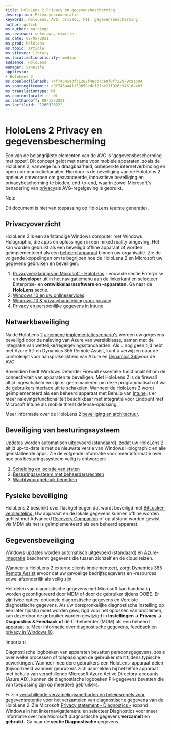 ```yaml
---
title: HoloLens 2 Privacy en gegevensbescherming
description: Privacydocumentatie
keywords: HoloLens, AVG, privacy, PII, gegevensbescherming
author: golish
ms.author: marcingo
ms.reviewer: sekerawa, evmiller
ms.date: 02/05/2021
ms.prod: hololens
ms.topic: article
ms.sitesec: library
ms.localizationpriority: medium
audience: HoloLens
manager: yannisle
appliesto:
- HoloLens 2
ms.openlocfilehash: 74f74645a3fc1282f48cb7ce0f6f722979c91b04
ms.sourcegitcommit: e9f746aa41139859edc12fbc21f926c9461da4b3
ms.translationtype: MT
ms.contentlocale: nl-NL
ms.lasthandoff: 09/13/2021
ms.locfileid: "126032622"
---
```

# <a name="hololens-2-privacy-and-data-protection"></a>HoloLens 2 Privacy en gegevensbescherming

Een van de belangrijkste elementen van de AVG is 'gegevensbescherming met opzet'. Dit concept geldt met name voor mobiele apparaten, zoals de HoloLens 2, vanwege hun draagbaarheid, onbeperkte internetverbinding en open communicatiekanalen. Hierdoor is de beveiliging van [](/hololens/security-architecture) de HoloLens 2 opnieuw ontworpen om geavanceerde, innovatieve beveiliging en privacybescherming te bieden, end-to-end, waarin zowel Microsoft's benadering van [privacy](https://privacy.microsoft.com/)als AVG-regelgeving is gebruikt.

 >[!NOTE]
> Dit document is niet van toepassing op HoloLens (eerste generatie).

## <a name="privacy-overview"></a>Privacyoverzicht

HoloLens 2 is een zelfstandige Windows computer met Windows Holographic, die apps en oplossingen in een mixed reality omgeving. Het kan worden gebruikt als een beveiligd offline apparaat of worden geïmplementeerd als een [beheerd apparaat](/mem/intune/fundamentals/windows-holographic-for-business) binnen uw organisatie. Zie de volgende koppelingen om te begrijpen hoe de HoloLens 2 en Microsoft uw gegevens gebruiken en beveiligen:

1. [Privacyverklaring van Microsoft - HoloLens](https://privacy.microsoft.com/privacystatement) - vouw de sectie Enterprise en **developer** uit in het navigatiemenu aan de linkerkant en selecteer Enterprise- en **ontwikkelaarssoftware en -apparaten.** Ga naar de **HoloLens** sectie.
2. [Windows 10 en uw onlineservices](https://privacy.microsoft.com/windows10privacy)
3. [Windows 10 & privacyhandleiding voor privacy](/windows/privacy/windows-10-and-privacy-compliance)
4. [Privacy en persoonlijke gegevens in Intune](/mem/intune/protect/privacy-personal-data)

## <a name="network-security"></a>Netwerkbeveiliging
Na de HoloLens 2 [algemene](/hololens/common-scenarios) [implementatiescenario's](/azure/compliance/) worden uw gegevens beveiligd door de naleving van Azure van wereldklasse, samen met de integratie van wettelijke/regelgevingsstandaarden. Als u nog geen tijd hebt met Azure AD en Dynamics 365 Remote Assist, kunt u verwijzen naar de controlelijst voor aansprakelijkheid van Azure en [Dynamics 365](/compliance/regulatory/gdpr-arc-azure-dynamics)voor de AVG.

Bovendien biedt Windows Defender Firewall essentiële functionaliteit om de connectiviteit van apparaten te beveiligen. Met HoloLens 2 is de firewall altijd ingeschakeld en zijn er geen manieren om deze programmatisch of via de gebruikersinterface uit te schakelen. Wanneer de HoloLens 2 wordt geïmplementeerd als een beheerd apparaat met Behulp van [Intune,](/mem/intune/protect/device-compliance-get-started)is er meer nalevingsfunctionaliteit beschikbaar met integratie voor Eindpunt met Microsoft Intune als mobile threat defense-oplossing. [](/mem/intune/protect/advanced-threat-protection)

Meer informatie over de HoloLens 2 [beveiliging en architectuur](/hololens/security-architecture).

## <a name="os-security"></a>Beveiliging van besturingssysteem
Updates worden automatisch uitgevoerd (standaard), zodat uw HoloLens 2 altijd up-to-date is met de nieuwste versie van Windows Holographic en alle geïnstalleerde apps. Zie de volgende informatie voor meer informatie over hoe ons besturingssysteem veilig is ontworpen:

1. [Scheiding en isolatie van staten](/hololens/security-state-separation-isolation)
1. [Besturingssysteem met beheerdersrechten](/hololens/security-adminless-os)
1. [Wachtwoordgebruik beperken](/hololens/security-limiting-password-use)

## <a name="physical-security"></a>Fysieke beveiliging
HoloLens 2 beschikt over flashgeheugen dat wordt beveiligd met [BitLocker-versleuteling.](/hololens/security-encryption-data-protection) Uw apparaat en de lokale gegevens kunnen offline worden geflitst met Advanced [Recovery Companion](https://www.microsoft.com/p/advanced-recovery-companion/9p74z35sfrs8#activetab=pivot:overviewtab) of op afstand worden gewist via MDM als het is geïmplementeerd als een beheerd apparaat.

## <a name="data-protection"></a>Gegevensbeveiliging
Windows updates worden automatisch uitgevoerd (standaard) en [Azure-integratie](/hololens/security-encryption-data-protection#Azure-integration) beschermt gegevens die tussen zichzelf en de cloud reizen.

Wanneer u HoloLens 2 externe clients implementeert, zorgt [Dynamics 365 Remote Assist](/hololens/hololens2-deployment-guide) ervoor dat uw gevoelige bedrijfsgegevens en -resources zowel afzonderlijk als veilig zijn.

Het delen van diagnostische gegevens met Microsoft kan handmatig worden geconfigureerd door MDM of door de gebruiker tijdens OOBE. Er zijn twee opties: optionele diagnostische gegevens en Vereiste diagnostische gegevens. Als uw oorspronkelijke diagnostische instelling op een later tijdstip moet worden gewijzigd voor het oplossen van problemen, kan deze door de gebruiker worden gewijzigd in **Instellingen -> Privacy -> Diagnostics & Feedback of** de IT-beheerder (MDM) als een beheerd apparaat is. Meer informatie over [diagnostische gegevens, feedback en privacy in Windows 10](https://support.microsoft.com/windows/diagnostics-feedback-and-privacy-in-windows-10-28808a2b-a31b-dd73-dcd3-4559a5199319).

> [!Important]
> Diagnostische logboeken van apparaten bevatten persoonsgegevens, zoals over welke processen of toepassingen de gebruiker start tijdens typische bewerkingen. Wanneer meerdere gebruikers een HoloLens-apparaat delen (bijvoorbeeld wanneer gebruikers zich aanmelden bij hetzelfde apparaat met behulp van verschillende Microsoft Azure Active Directory-accounts (Azure AD), kunnen de diagnostische logboeken PII-gegevens bevatten die van toepassing zijn op meerdere gebruikers.

Er zijn [verschillende verzamelingsmethoden en beleidsregels voor gegevensretentie](/hololens/hololens-diagnostic-logs) voor het verzamelen van diagnostische gegevens van de HoloLens 2.  Zie Microsoft [Privacy statement - Diagnostics -](https://privacy.microsoft.com/privacystatement) expand Windows in het linkernavigatiemenu en selecteer Diagnostics voor meer informatie over hoe Microsoft diagnostische gegevens **verzamelt** en **gebruikt.** Ga naar de **sectie Diagnostische** gegevens.
